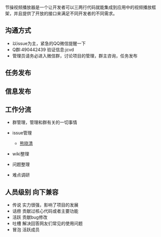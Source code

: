 节操视频播放器是一个让开发者可以三两行代码就能集成到应用中的视频播放框架，并且提供了开放的接口来满足不同开发者的不同需求。

## 沟通方式
* 以issue为主，紧急的QQ微信提醒一下
* Q群:490442439 验证信息:jcvd
* 管理员请务必进入微信群，讨论项目的管理，群主咨询，任务发布

## 任务发布

## 信息发布

## 工作分流

* 群管理，管理和群有关的一切事情
* issue管理
  * [熊晓清](http://blog.csdn.net/yaya_xiong)

* wiki整理
* 问题整理
* 难点调研

## 人员级别 向下兼容

* 传说 实力很强，影响了项目的发展
* 话痨 贡献过核心代码或者主要功能
* 活跃 贡献bug修改
* 吐槽 解决回答网友们常见的使用问题
* 冒泡 活跃成员

